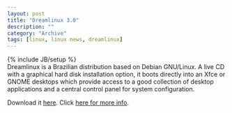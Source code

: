 ```yaml
--- 
layout: post 
title: "Dreamlinux 3.0"
description: ""
category: "Archive"
tags: [linux, linux news, dreamlinux]
---
```

{% include JB/setup %}  
Dreamlinux is a Brazilian distribution based on Debian GNU/Linux. A live CD with a graphical hard disk installation option, it boots directly into an Xfce or GNOME desktops which provide access to a good collection of desktop applications and a central control panel for system configuration.

Download it <a href="http://www.dreamlinux.com.br/download.html">here</a>. Click <a href="http://www.dreamlinux.com.br/">here for more info</a>.
